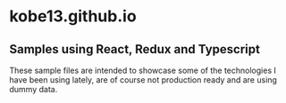 # kobe13.github.io


## Samples using React, Redux and Typescript 

These sample files are intended to showcase some of the technologies I have been using lately, are of course not production ready and are using dummy data.
